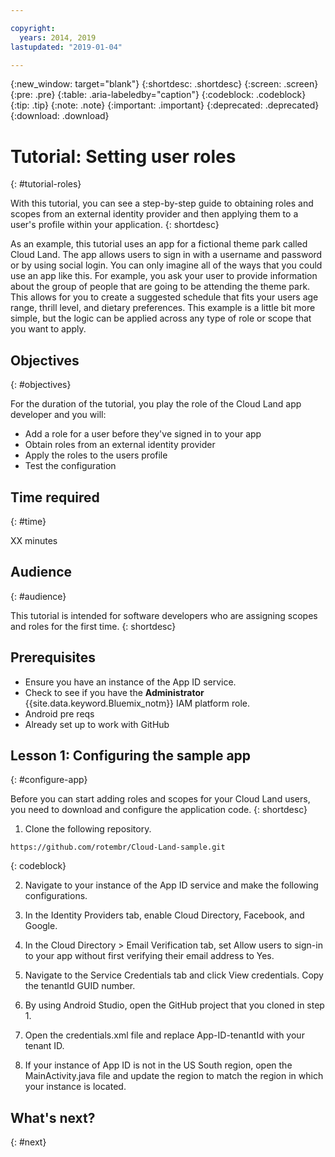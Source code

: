 ```yaml
---

copyright:
  years: 2014, 2019
lastupdated: "2019-01-04"

---
```


{:new_window: target="blank"}
{:shortdesc: .shortdesc}
{:screen: .screen}
{:pre: .pre}
{:table: .aria-labeledby="caption"}
{:codeblock: .codeblock}
{:tip: .tip}
{:note: .note}
{:important: .important}
{:deprecated: .deprecated}
{:download: .download}



# Tutorial: Setting user roles
{: #tutorial-roles}

With this tutorial, you can see a step-by-step guide to obtaining roles and scopes from an external identity provider and then applying them to a user's profile within your application.
{: shortdesc}

As an example, this tutorial uses an app for a fictional theme park called Cloud Land. The app allows users to sign in with a username and password or by using social login. You can only imagine all of the ways that you could use an app like this. For example, you ask your user to provide information about the group of people that are going to be attending the theme park. This allows for you to create a suggested schedule that fits your users age range, thrill level, and dietary preferences. This example is a little bit more simple, but the logic can be applied across any type of role or scope that you want to apply.


## Objectives
{: #objectives}

For the duration of the tutorial, you play the role of the Cloud Land app developer and you will:

- Add a role for a user before they've signed in to your app
- Obtain roles from an external identity provider
- Apply the roles to the users profile
- Test the configuration


## Time required
{: #time}

XX minutes


## Audience
{: #audience}

This tutorial is intended for software developers who are assigning scopes and roles for the first time.
{: shortdesc}

## Prerequisites

- Ensure you have an instance of the App ID service.
- Check to see if you have the **Administrator** {{site.data.keyword.Bluemix_notm}} IAM platform role.
- Android pre reqs
- Already set up to work with GitHub


## Lesson 1: Configuring the sample app
{: #configure-app}

Before you can start adding roles and scopes for your Cloud Land users, you need to download and configure the application code.
{: shortdesc}

1. Clone the following repository.
  ```
  https://github.com/rotembr/Cloud-Land-sample.git
  ```
  {: codeblock}

2. Navigate to your instance of the App ID service and make the following configurations.

  1. In the Identity Providers tab, enable Cloud Directory, Facebook, and Google.
  2. In the Cloud Directory > Email Verification tab, set Allow users to sign-in to your app without first verifying their email address to Yes.

3. Navigate to the Service Credentials tab and click View credentials. Copy the tenantId GUID number.

4. By using Android Studio, open the GitHub project that you cloned in step 1.

5. Open the credentials.xml file and replace App-ID-tenantId with your tenant ID.

6. If your instance of App ID is not in the US South region, open the MainActivity.java file and update the region to match the region in which your instance is located.





## What's next?
{: #next}
